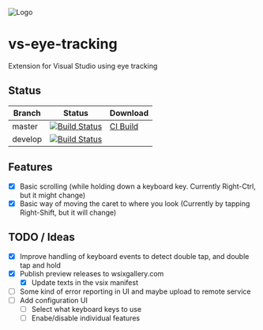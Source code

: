 ![Logo](source/EyeTrackingVsix/Resources/logo-eye-code-175.png)

# vs-eye-tracking

Extension for Visual Studio using eye tracking

## Status

Branch | Status | Download
------ | ------ | --------
master |  [![Build Status](https://danielsa.visualstudio.com/vs-eye-tracking/_apis/build/status/vs-eye-tracking-CI?branchName=master)](https://danielsa.visualstudio.com/vs-eye-tracking/_build/latest?definitionId=14&branchName=master) | [CI Build](http://vsixgallery.com/extension/65bd244c-48a0-46af-953a-0fb433e5343d/)
develop | [![Build Status](https://danielsa.visualstudio.com/vs-eye-tracking/_apis/build/status/vs-eye-tracking-CI?branchName=develop)](https://danielsa.visualstudio.com/vs-eye-tracking/_build/latest?definitionId=14&branchName=develop)

## Features
 
 - [x] Basic scrolling (while holding down a keyboard key. Currently Right-Ctrl, but it might change)
 - [x] Basic way of moving the caret to where you look (Currently by tapping Right-Shift, but it will change)

## TODO / Ideas
 
 - [x] Improve handling of keyboard events to detect double tap, and double tap and hold
 - [x] Publish preview releases to wsixgallery.com
   - [x] Update texts in the vsix manifest
 - [ ] Some kind of error reporting in UI and maybe upload to remote service
 - [ ] Add configuration UI
   - [ ] Select what keyboard keys to use
   - [ ] Enabe/disable individual features
